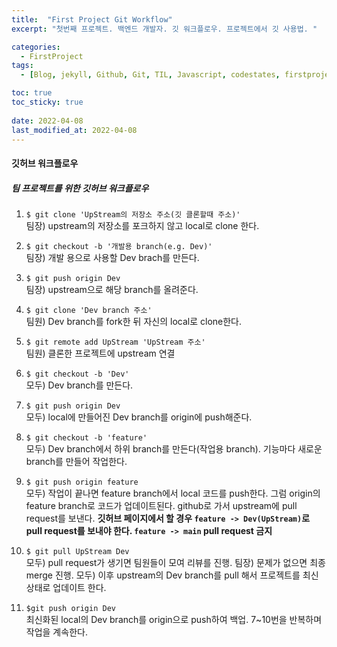 ```yaml
---
title:  "First Project Git Workflow"
excerpt: "첫번째 프로젝트. 백엔드 개발자. 깃 워크플로우. 프로젝트에서 깃 사용법. "

categories:
  - FirstProject
tags:
  - [Blog, jekyll, Github, Git, TIL, Javascript, codestates, firstproject, 첫번째 프로젝트, 코드스테이츠, 백엔드, 프론트엔드, git, git workflow, 깃허브, 깃 워크플로우, 깃 명령어, git merge, git pull, git remote]

toc: true
toc_sticky: true
 
date: 2022-04-08
last_modified_at: 2022-04-08
---
```


#### 깃허브 워크플로우

##### 팀 프로젝트를 위한 깃허브 워크플로우

1. `$ git clone 'UpStream의 저장소 주소(깃 클론할때 주소)'`  
  팀장) upstream의 저장소를 포크하지 않고 local로 clone 한다.

2. `$ git checkout -b '개발용 branch(e.g. Dev)'`  
  팀장) 개발 용으로 사용할 Dev brach를 만든다.

3. `$ git push origin Dev`  
  팀장) upstream으로 해당 branch를 올려준다.

4. `$ git clone 'Dev branch 주소'`  
  팀원) Dev branch를 fork한 뒤 자신의 local로 clone한다.

5. `$ git remote add UpStream 'UpStream 주소'`  
  팀원) 클론한 프로젝트에 upstream 연결

6. `$ git checkout -b 'Dev'`  
  모두) Dev branch를 만든다.

7. `$ git push origin Dev`  
  모두) local에 만들어진 Dev branch를 origin에 push해준다.

8. `$ git checkout -b 'feature'`  
  모두) Dev branch에서 하위 branch를 만든다(작업용 branch). 기능마다 새로운 branch를 만들어 작업한다.

9. `$ git push origin feature`  
  모두) 작업이 끝나면 feature branch에서 local 코드를 push한다. 그럼 origin의 feature branch로 코드가 업데이트된다. github로 가서 upstream에 pull request를 보낸다. 
**깃허브 페이지에서 할 경우 `feature -> Dev(UpStream)`로 pull request를 보내야 한다. `feature -> main` pull request 금지**

10. `$ git pull UpStream Dev`  
  모두) pull request가 생기면 팀원들이 모여 리뷰를 진행. 
  팀장) 문제가 없으면 최종 merge 진행. 
  모두) 이후 upstream의 Dev branch를 pull 해서 프로젝트를 최신 상태로 업데이트 한다.

11. `$git push origin Dev`  
  최신화된 local의 Dev branch를 origin으로 push하여 백업. 7~10번을 반복하며 작업을 계속한다.